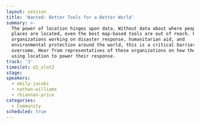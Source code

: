 ```yaml
---
layout: session
title: 'Wanted: Better Tools for a Better World'
summary: >-
  The power of location hinges upon data. Without data about where people and
  places are located, even the best map-based tools are out of reach. For
  organizations working on disaster response, humanitarian aid, and
  environmental protection around the world, this is a critical barrier to
  overcome. Hear from representatives of these organizations on how they're
  using location to power their response.
track: '3'
timeslot: d2_slot2
stage:
speakers:
  - emily-jacobi
  - nathan-williams
  - rhiannan-price
categories:
  - Community
scheduled: true
---
```


